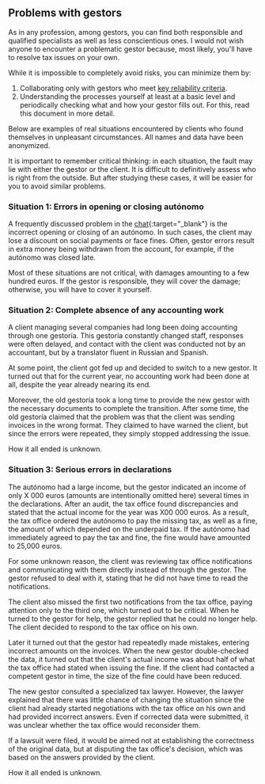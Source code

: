 ## Problems with gestors

As in any profession, among gestors, you can find both responsible and qualified specialists as well as less
conscientious ones. I would not wish anyone to encounter a problematic gestor because, most likely, you'll have to
resolve tax issues on your own.

While it is impossible to completely avoid risks, you can minimize them by:

1. Collaborating only with gestors who meet [key reliability criteria](#criteria-for-a-reliable-gestor).
2. Understanding the processes yourself at least at a basic level and periodically checking what and how your gestor
   fills out. For this, read this document in more detail.

Below are examples of real situations encountered by clients who found themselves in unpleasant circumstances. All names
and data have been anonymized.

It is important to remember critical thinking: in each situation, the fault may lie with either the gestor or the
client. It is difficult to definitively assess who is right from the outside. But after studying these cases, it will be
easier for you to avoid similar problems.

### Situation 1: Errors in opening or closing autónomo

A frequently discussed problem in the [chat](https://bit.ly/it-autonomos-spain-eng){:target="_blank"} is the incorrect
opening or closing of an autónomo. In such cases, the client may lose a discount on social payments or face fines. 
Often, gestor errors result in extra money being withdrawn from the account, for example, if the autónomo was closed 
late.

Most of these situations are not critical, with damages amounting to a few hundred euros. If the gestor is responsible,
they will cover the damage; otherwise, you will have to cover it yourself.

### Situation 2: Complete absence of any accounting work

A client managing several companies had long been doing accounting through one gestoría. This gestoría constantly
changed staff, responses were often delayed, and contact with the client was conducted not by an accountant, but by a
translator fluent in Russian and Spanish.

At some point, the client got fed up and decided to switch to a new gestor. It turned out that for the current year, no
accounting work had been done at all, despite the year already nearing its end.

Moreover, the old gestoría took a long time to provide the new gestor with the necessary documents to complete the
transition. After some time, the old gestoría claimed that the problem was that the client was sending invoices in the
wrong format. They claimed to have warned the client, but since the errors were repeated, they simply stopped addressing
the issue.

How it all ended is unknown.

### Situation 3: Serious errors in declarations

The autónomo had a large income, but the gestor indicated an income of only X 000 euros (amounts are intentionally
omitted here) several times in the declarations. After an audit, the tax office found discrepancies and stated that the
actual income for the year was X00 000 euros. As a result, the tax office ordered the autónomo to pay the missing tax,
as well as a fine, the amount of which depended on the underpaid tax. If the autónomo had immediately agreed to pay the
tax and fine, the fine would have amounted to 25,000 euros.

For some unknown reason, the client was reviewing tax office notifications and communicating with them directly instead
of through the gestor. The gestor refused to deal with it, stating that he did not have time to read the notifications.

The client also missed the first two notifications from the tax office, paying attention only to the third one, which
turned out to be critical. When he turned to the gestor for help, the gestor replied that he could no longer help. The
client decided to respond to the tax office on his own.

Later it turned out that the gestor had repeatedly made mistakes, entering incorrect amounts on the invoices. When the
new gestor double-checked the data, it turned out that the client's actual income was about half of what the tax office
had stated when issuing the fine. If the client had contacted a competent gestor in time, the size of the fine could
have been reduced.

The new gestor consulted a specialized tax lawyer. However, the lawyer explained that there was little chance of
changing the situation since the client had already started negotiations with the tax office on his own and had provided
incorrect answers. Even if corrected data were submitted, it was unclear whether the tax office would reconsider them.

If a lawsuit were filed, it would be aimed not at establishing the correctness of the original data, but at disputing
the tax office's decision, which was based on the answers provided by the client.

How it all ended is unknown.

